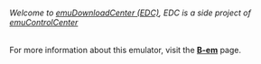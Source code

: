 ###### Welcome to [emuDownloadCenter (EDC)](https://github.com/PhoenixInteractiveNL/emuDownloadCenter/wiki/), EDC is a side project of [emuControlCenter](https://github.com/PhoenixInteractiveNL/emuControlCenter/wiki/)

For more information about this emulator, visit the [**B-em**](https://github.com/PhoenixInteractiveNL/emuDownloadCenter/wiki/Emulator-bem#menu) page.
